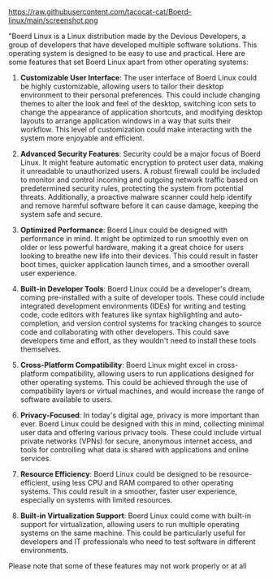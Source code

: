 https://raw.githubusercontent.com/tacocat-cat/Boerd-linux/main/screenshot.png




"Boerd Linux is a Linux distribution made by the Devious Developers, a group of developers that have developed multiple software solutions. This operating system is designed to be easy to use and practical. Here are some features that set Boerd Linux apart from other operating systems:

1. **Customizable User Interface**: The user interface of Boerd Linux could be highly customizable, allowing users to tailor their desktop environment to their personal preferences. This could include changing themes to alter the look and feel of the desktop, switching icon sets to change the appearance of application shortcuts, and modifying desktop layouts to arrange application windows in a way that suits their workflow. This level of customization could make interacting with the system more enjoyable and efficient.

2. **Advanced Security Features**: Security could be a major focus of Boerd Linux. It might feature automatic encryption to protect user data, making it unreadable to unauthorized users. A robust firewall could be included to monitor and control incoming and outgoing network traffic based on predetermined security rules, protecting the system from potential threats. Additionally, a proactive malware scanner could help identify and remove harmful software before it can cause damage, keeping the system safe and secure.

3. **Optimized Performance**: Boerd Linux could be designed with performance in mind. It might be optimized to run smoothly even on older or less powerful hardware, making it a great choice for users looking to breathe new life into their devices. This could result in faster boot times, quicker application launch times, and a smoother overall user experience.

4. **Built-in Developer Tools**: Boerd Linux could be a developer's dream, coming pre-installed with a suite of developer tools. These could include integrated development environments (IDEs) for writing and testing code, code editors with features like syntax highlighting and auto-completion, and version control systems for tracking changes to source code and collaborating with other developers. This could save developers time and effort, as they wouldn't need to install these tools themselves.

5. **Cross-Platform Compatibility**: Boerd Linux might excel in cross-platform compatibility, allowing users to run applications designed for other operating systems. This could be achieved through the use of compatibility layers or virtual machines, and would increase the range of software available to users.

6. **Privacy-Focused**: In today's digital age, privacy is more important than ever. Boerd Linux could be designed with this in mind, collecting minimal user data and offering various privacy tools. These could include virtual private networks (VPNs) for secure, anonymous internet access, and tools for controlling what data is shared with applications and online services.

7. **Resource Efficiency**: Boerd Linux could be designed to be resource-efficient, using less CPU and RAM compared to other operating systems. This could result in a smoother, faster user experience, especially on systems with limited resources.

8. **Built-in Virtualization Support**: Boerd Linux could come with built-in support for virtualization, allowing users to run multiple operating systems on the same machine. This could be particularly useful for developers and IT professionals who need to test software in different environments.

Please note that some of these features may not work properly or at all 
